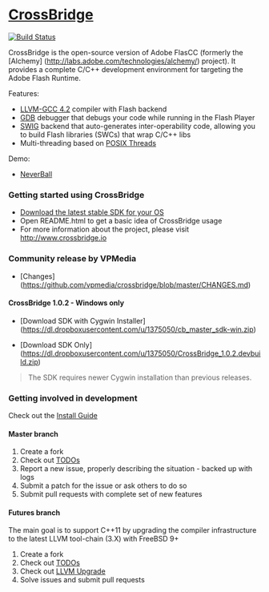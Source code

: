 # [CrossBridge](http://www.crossbridge.io) 

[![Build Status](https://travis-ci.org/vpmedia/crossbridge.svg?branch=master)](https://travis-ci.org/vpmedia/crossbridge)

CrossBridge is the open-source version of Adobe FlasCC (formerly the [Alchemy] (http://labs.adobe.com/technologies/alchemy/) project). 
It provides a complete C/C++ development environment for targeting the Adobe Flash Runtime.  

Features:

* [LLVM-GCC 4.2](http://llvm.org) compiler with Flash backend
* [GDB](http://www.sourceware.org/gdb) debugger that debugs your code while running in the Flash Player
* [SWIG](http://www.swig.org) backend that auto-generates inter-operability code, allowing you to build Flash libraries (SWCs) that wrap C/C++ libs
* Multi-threading based on [POSIX Threads](https://en.wikipedia.org/wiki/POSIX_Threads)

Demo:
* [NeverBall](http://www.cmodule.org/neverball/)

### Getting started using CrossBridge

* [Download the latest stable SDK for your OS](http://sourceforge.net/projects/crossbridge/files/)
* Open README.html to get a basic idea of CrossBridge usage
* For more information about the project, please visit http://www.crossbridge.io

### Community release by VPMedia

* [Changes] (https://github.com/vpmedia/crossbridge/blob/master/CHANGES.md)

#### CrossBridge 1.0.2 - Windows only

* [Download SDK with Cygwin Installer] (https://dl.dropboxusercontent.com/u/1375050/cb_master_sdk-win.zip)

* [Download SDK Only] (https://dl.dropboxusercontent.com/u/1375050/CrossBridge_1.0.2.devbuild.zip)

> The SDK requires newer Cygwin installation than previous releases.

### Getting involved in development 

Check out the [Install Guide](https://github.com/vpmedia/crossbridge/blob/master/INSTALL.md)

#### Master branch

1. Create a fork
1. Check out [TODOs](https://github.com/vpmedia/crossbridge/blob/master/TODO.md)
1. Report a new issue, properly describing the situation - backed up with logs
1. Submit a patch for the issue or ask others to do so
1. Submit pull requests with complete set of new features

#### Futures branch

The main goal is to support C++11 by upgrading the compiler infrastructure to the latest LLVM tool-chain (3.X) with FreeBSD 9+

1. Create a fork
1. Check out [TODOs](https://github.com/vpmedia/crossbridge/blob/futures/TODO.md)
1. Check out [LLVM Upgrade](https://github.com/vpmedia/crossbridge/blob/futures/LLVM_UPGRADE.md)
1. Solve issues and submit pull requests

